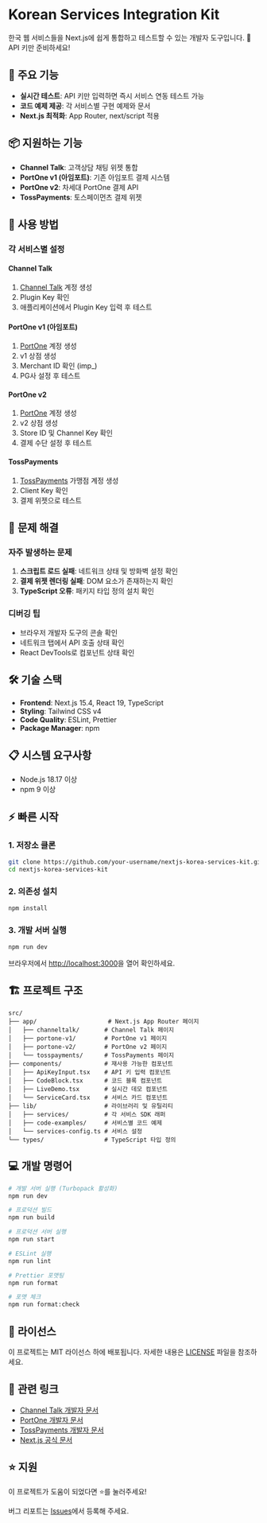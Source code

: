 # Korean Services Integration Kit

한국 웹 서비스들을 Next.js에 쉽게 통합하고 테스트할 수 있는 개발자 도구입니다. 🔑API 키만 준비하세요!

## 🚀 주요 기능

- **실시간 테스트**: API 키만 입력하면 즉시 서비스 연동 테스트 가능
- **코드 예제 제공**: 각 서비스별 구현 예제와 문서
- **Next.js 최적화**: App Router, next/script 적용

## 📦 지원하는 기능

- **Channel Talk**: 고객상담 채팅 위젯 통합
- **PortOne v1 (아임포트)**: 기존 아임포트 결제 시스템
- **PortOne v2**: 차세대 PortOne 결제 API
- **TossPayments**: 토스페이먼츠 결제 위젯

## 🔧 사용 방법

### 각 서비스별 설정

#### Channel Talk
1. [Channel Talk](https://channel.io) 계정 생성
2. Plugin Key 확인
3. 애플리케이션에서 Plugin Key 입력 후 테스트

#### PortOne v1 (아임포트)
1. [PortOne](https://portone.io) 계정 생성
2. v1 상점 생성
3. Merchant ID 확인 (imp_)
4. PG사 설정 후 테스트

#### PortOne v2
1. [PortOne](https://portone.io) 계정 생성
2. v2 상점 생성
3. Store ID 및 Channel Key 확인
4. 결제 수단 설정 후 테스트

#### TossPayments
1. [TossPayments](https://www.tosspayments.com) 가맹점 계정 생성
2. Client Key 확인
3. 결제 위젯으로 테스트

## 🐛 문제 해결

### 자주 발생하는 문제

1. **스크립트 로드 실패**: 네트워크 상태 및 방화벽 설정 확인
2. **결제 위젯 렌더링 실패**: DOM 요소가 존재하는지 확인
3. **TypeScript 오류**: 패키지 타입 정의 설치 확인

### 디버깅 팁

- 브라우저 개발자 도구의 콘솔 확인
- 네트워크 탭에서 API 호출 상태 확인
- React DevTools로 컴포넌트 상태 확인

## 🛠 기술 스택

- **Frontend**: Next.js 15.4, React 19, TypeScript
- **Styling**: Tailwind CSS v4
- **Code Quality**: ESLint, Prettier
- **Package Manager**: npm

## 📋 시스템 요구사항

- Node.js 18.17 이상
- npm 9 이상

## ⚡ 빠른 시작

### 1. 저장소 클론

```bash
git clone https://github.com/your-username/nextjs-korea-services-kit.git
cd nextjs-korea-services-kit
```

### 2. 의존성 설치

```bash
npm install
```

### 3. 개발 서버 실행

```bash
npm run dev
```

브라우저에서 [http://localhost:3000](http://localhost:3000)을 열어 확인하세요.

## 🏗 프로젝트 구조

```
src/
├── app/                    # Next.js App Router 페이지
│   ├── channeltalk/       # Channel Talk 페이지
│   ├── portone-v1/        # PortOne v1 페이지
│   ├── portone-v2/        # PortOne v2 페이지
│   └── tosspayments/      # TossPayments 페이지
├── components/            # 재사용 가능한 컴포넌트
│   ├── ApiKeyInput.tsx    # API 키 입력 컴포넌트
│   ├── CodeBlock.tsx      # 코드 블록 컴포넌트
│   ├── LiveDemo.tsx       # 실시간 데모 컴포넌트
│   └── ServiceCard.tsx    # 서비스 카드 컴포넌트
├── lib/                   # 라이브러리 및 유틸리티
│   ├── services/          # 각 서비스 SDK 래퍼
│   ├── code-examples/     # 서비스별 코드 예제
│   └── services-config.ts # 서비스 설정
└── types/                 # TypeScript 타입 정의
```

## 💻 개발 명령어

```bash
# 개발 서버 실행 (Turbopack 활성화)
npm run dev

# 프로덕션 빌드
npm run build

# 프로덕션 서버 실행
npm run start

# ESLint 실행
npm run lint

# Prettier 포맷팅
npm run format

# 포맷 체크
npm run format:check
```

## 📄 라이선스

이 프로젝트는 MIT 라이선스 하에 배포됩니다. 자세한 내용은 [LICENSE](LICENSE) 파일을 참조하세요.

## 🔗 관련 링크

- [Channel Talk 개발자 문서](https://developers.channel.io/docs)
- [PortOne 개발자 문서](https://developers.portone.io/)
- [TossPayments 개발자 문서](https://docs.tosspayments.com/)
- [Next.js 공식 문서](https://nextjs.org/docs)

## ⭐ 지원

이 프로젝트가 도움이 되었다면 ⭐를 눌러주세요!

버그 리포트는 [Issues](https://github.com/your-username/nextjs-korea-services-kit/issues)에서 등록해 주세요.
